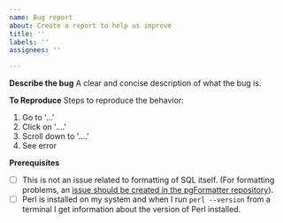 ```yaml
---
name: Bug report
about: Create a report to help us improve
title: ''
labels: ''
assignees: ''

---
```


**Describe the bug**
A clear and concise description of what the bug is.

**To Reproduce**
Steps to reproduce the behavior:
1. Go to '...'
2. Click on '....'
3. Scroll down to '....'
4. See error

**Prerequisites**
- [ ] This is not an issue related to formatting of SQL itself.  (For formatting problems, an [issue should be created in the pgFormatter repository](https://github.com/darold/pgFormatter)).
- [ ] Perl is installed on my system and when I run `perl --version` from a terminal I get information about the version of Perl installed.
